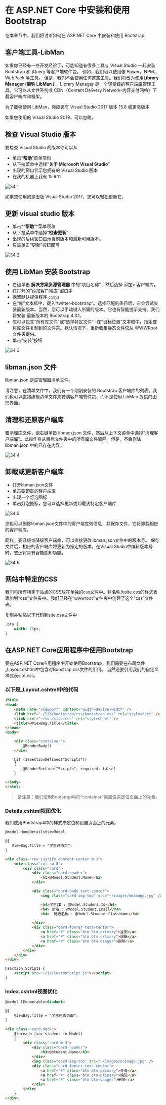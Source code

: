 # 在 ASP.NET Core 中安装和使用 Bootstrap

在本章节中，我们将讨论如何在 ASP.NET Core 中安装和使用 Bootstrap

## 客户端工具-LibMan

如果你已经有一些开发经验了，可能知道有很多工具与 Visual Studio 一起安装 Bootstrap 和 jQuery 等客户端软件包。
例如，我们可以使用像 Bower，NPM，WebPack 等工具。 但是，我们不会使用任何这些工具。我们将改为使用**Library Manager (简称 LibMan )**。
Library Manager 是一个轻量级的客户端库管理工具。它可以从文件系统或 CDN（Content Delivery Network-内容交付网络）下载客户端库和框架。

为了能够使用 LibMan，你应该有 Visual Studio 2017 版本 15.8 或更高版本

如果您使用的 Visual Studio 2019，可以忽略。

## 检查 Visual Studio 版本

要检查 Visual Studio 的版本你可以从

- 单击“**帮助**”菜单项和
- 从下拉菜单中选择“**关于 Microsoft Visual Studio**”
- 出现的窗口显示您拥有的 Visual Studio 版本
- 在我的机器上我有 15.9.11

![34 1](images/34-1.png)

如果您使用的是旧版 Visual Studio 2017，您可以轻松更新它。

## 更新 visual studio 版本

- 单击*“**帮助**”*菜单项和
- 从下拉菜单中选择“**检查更新**”
- 出现的后续窗口显示当前版本和最新可用版本。
- 只需单击“更新”按钮即可

![34 2](images/34-2.png)

## 使用 LibMan 安装 Bootstrap

- 右键单击 **解决方案资源管理器** 中的“项目名称”，然后选择 添加> 客户端库。
- 在打开的“添加客户端库”窗口中
- 保留默认提供程序 `cdnjs`
- 在“库”文本框中，键入“twitter-bootstrap”。选择匹配的条目后，它会尝试安装最新版本。当然，您可以手动键入所需的版本。它也有智能提示支持。我们将安装 最新版本的 Bootstrap 4.3.1。
- 您可以包含“所有库文件”或“选择特定文件” -在“目标位置”文本框中，指定要将库文件复制到的文件夹。默认情况下，重新收集静态文件仅从 WWWRoot 文件夹提供。
- 单击“安装”按钮

![34 3](images/34-3.png)

## libman.json 文件

libman.json 是库管理器清单文件。

请注意，在清单文件中，我们有一个刚刚安装的 Bootstrap 客户端库的列表。我们也可以直接编辑清单文件来安装客户端软件包，而不是使用 LibMan 提供的图形界面。

## 清理和还原客户端库

要清理库文件，请右键单击 libman.json 文件，然后从上下文菜单中选择“清理客户端库”。此操作将从目标文件夹中的所有库文件删除。但是，不会删除 libman.json 中的已存在内容。

![34 4](images/34-4.png)


## 卸载或更新客户端库 
- 打开libman.json文件 
- 单击要卸载的客户端库 
- 出现一个灯泡图标
- 单击灯泡图标，您可以选择更新或卸载该特定客户端库

![34 5](images/34-5.png)

您也可以删除libman.json文件中的客户端库列信息，并保存文件，它将卸载相应的客户端库。 

同样，要升级或降级客户端库，可以直接更改libman.json文件中的版本号。
保存文件后，相应的客户端库将更新为指定的版本。在Visual Studio中编辑版本号时，您还将具有智能感知功能。

![34 6](images/34-6.png)

## 网站中特定的CSS 


我们将所有特定于站点的CSS放在单独的css文件中。将名称为site.css的样式表添加到“css”文件夹中。我们已经在“wwwroot”文件夹中创建了这个“css”文件夹。 

复制并粘贴以下代码到site.css文件中

```css
.btn {
    width: 75px;
} 

```

## 在ASP.NET Core应用程序中使用Bootstrap

要在ASP.NET Core应用程序中开始使用Bootstrap，我们需要在布局文件_Layout.cshtml中包含对Boostrap.css文件的引用。 当然还要引用我们的自定义样式表site.css。


### 以下是_Layout.cshtml中的代码 
``` html
<html>
<head>
    <meta name="viewport" content="width=device-width" />
    <link href="~/lib/bootstrap/css/bootstrap.css" rel="stylesheet" />
    <link href="~/css/site.css" rel="stylesheet" />
    <title>@ViewBag.Title</title>
</head>
<body>

    <div class="container">
        @RenderBody()
    </div>

    @if (IsSectionDefined("Scripts"))
    {
        @RenderSection("Scripts", required: false)
    }

</body>
</html>
```

> 请注意：我们使用Bootstrap中的“container”类属性来定位页面上的元素。

### Details.cshtml视图优化

我们使用Bootstrap4中的样式来定位和设置页面上的元素。 

```html
@model HomeDetailsViewModel

@{
   ViewBag.Title = "学生详情页";
}

<div class="row justify-content-center m-3">
    <div class="col-sm-8">
        <div class="card">
            <div class="card-header">
                <h1>@Model.Student.Name</h1>
            </div>

            <div class="card-body text-center">
                <img class="card-img-top" src="~/images/noimage.jpg" />

                <h4>学生ID : @Model.Student.Id</h4>
                <h4> 邮箱 : @Model.Student.Email</h4>
                <h4>  班级名称 : @Model.Student.ClassName</h4>

            </div>
            <div class="card-footer text-center">
                <a href="#" class="btn btn-primary">返回</a>
                <a href="#" class="btn btn-primary">编辑</a>
                <a href="#" class="btn btn-danger">删除</a>
            </div>
        </div>
    </div>
</div>

@section Scripts {
    <script src="~/js/CustomScript.js"></script>
}
```


### Index.cshtml视图优化

```html
@model IEnumerable<Student>

@{
    ViewBag.Title = "学生列表页面";
}

<div class="card-deck">
    @foreach (var student in Model)
    {
        <div class="card m-3">
            <div class="card-header">
                <h3>@student.Name</h3>
            </div>
            <img class="card-img-top" src="~/images/noimage.jpg" />
            <div class="card-footer text-center">
                <a href="#" class="btn btn-primary">查看</a>
                <a href="#" class="btn btn-primary">编辑</a>
                <a href="#" class="btn btn-danger">删除</a>
            </div>
        </div>
    }
</div>
```






